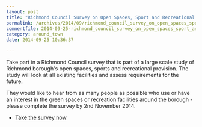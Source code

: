 ```yaml
---
layout: post
title: "Richmond Council Survey on Open Spaces, Sport and Recreational Facilities"
permalink: /archives/2014/09/richmond_council_survey_on_open_spaces_sport_and_r.html
commentfile: 2014-09-25-richmond_council_survey_on_open_spaces_sport_and_r
category: around_town
date: 2014-09-25 10:36:37

---
```


Take part in a Richmond Council survey that is part of a large scale study of Richmond borough's open spaces, sports and recreational provision. The study will look at all existing facilities and assess requirements for the future.

They would like to hear from as many people as possible who use or have an interest in the green spaces or recreation facilities around the borough - please complete the survey by 2nd November 2014.

-   [Take the survey now](https://consultation.richmond.gov.uk/environment/open_space)
